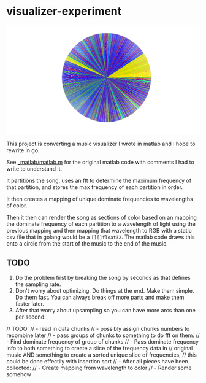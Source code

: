 # visualizer-experiment

![Harder Better Faster Stronger by Daft Punk](./screenshots/harder.png)

This project is converting a music visualizer I wrote in matlab and I hope to
rewrite in go.

See [_matlab/matlab.m](_matlab/matlab.m) for the original matlab code with
comments I had to write to understand it.

It partitions the song, uses an fft to determine the maximum frequency of that
partition, and stores the max frequency of each partition in order.

It then creates a mapping of unique dominate frequencies to wavelengths of
color.

Then it then can render the song as sections of color based on an mapping the
dominate frequency of each partition to a wavelength of light using the
previous mapping and then mapping that wavelength to RGB with a static
csv file that in golang would be a `[][]float32`. The matlab code draws this
onto a circle from the start of the music to the end of the music.

## TODO

1. Do the problem first by breaking the song by seconds as that defines the sampling rate.
2. Don't worry about optimizing. Do things at the end. Make them simple. Do them fast. You can always break off more parts and make them faster later.
3. After that worry about upsampling so you can have more arcs than one per second.

// TODO:
// - read in data chunks
// - possibly assign chunks numbers to recombine later
// - pass groups of chunks to something to do fft on them.
// - Find dominate frequency of group of chunks
// - Pass dominate frequency info to both something to create a slice of the frequency data in
//   original music AND something to create a sorted unique slice of frequencies,
//   this could be done effectily with insertion sort
// - After all pieces have been collected:
// - Create mapping from wavelength to color
// - Render some somehow

